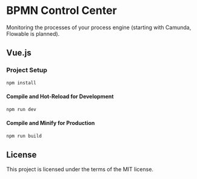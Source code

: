 # BPMN Control Center
Monitoring the processes of your process engine (starting with Camunda, Flowable is planned). 

## Vue.js
### Project Setup

```sh
npm install
```

#### Compile and Hot-Reload for Development

```sh
npm run dev
```

#### Compile and Minify for Production

```sh
npm run build
```

## License
This project is licensed under the terms of the MIT license.